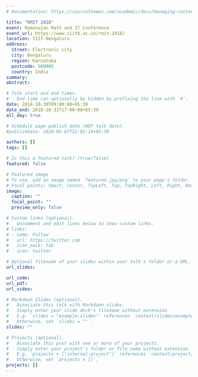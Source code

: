 ```yaml
---
# Documentation: https://sourcethemes.com/academic/docs/managing-content/

title: "RMIT 2018"
event: Ramanujan Math and IT Conference
event_url: https://www.iiitb.ac.in/rmit-2018/
location: IIIT-Bengaluru
address:
  street: Electronic city
  city: Bengaluru
  region: Karnataka
  postcode: 560085 
  country: India
summary:
abstract:

# Talk start and end times.
#   End time can optionally be hidden by prefixing the line with `#`.
date: 2018-10-30T09:00:00+05:30
date_end: 2018-10-31T17:00:00+05:30
all_day: true

# Schedule page publish date (NOT talk date).
#publishDate: 2020-05-07T22:02:14+05:30

authors: []
tags: []

# Is this a featured talk? (true/false)
featured: false

# Featured image
# To use, add an image named `featured.jpg/png` to your page's folder. 
# Focal points: Smart, Center, TopLeft, Top, TopRight, Left, Right, BottomLeft, Bottom, BottomRight.
image:
  caption: ""
  focal_point: ""
  preview_only: false

# Custom links (optional).
#   Uncomment and edit lines below to show custom links.
# links:
# - name: Follow
#   url: https://twitter.com
#   icon_pack: fab
#   icon: twitter

# Optional filename of your slides within your talk's folder or a URL.
url_slides:

url_code:
url_pdf:
url_video:

# Markdown Slides (optional).
#   Associate this talk with Markdown slides.
#   Simply enter your slide deck's filename without extension.
#   E.g. `slides = "example-slides"` references `content/slides/example-slides.md`.
#   Otherwise, set `slides = ""`.
slides: ""

# Projects (optional).
#   Associate this post with one or more of your projects.
#   Simply enter your project's folder or file name without extension.
#   E.g. `projects = ["internal-project"]` references `content/project/deep-learning/index.md`.
#   Otherwise, set `projects = []`.
projects: []
---
```

